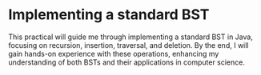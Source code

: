 # Implementing a standard BST
This practical will guide me through implementing a standard BST in Java, focusing on recursion, insertion, traversal, and deletion. By the end, I will gain hands-on experience with these
operations, enhancing my understanding of both BSTs and their applications in computer science.